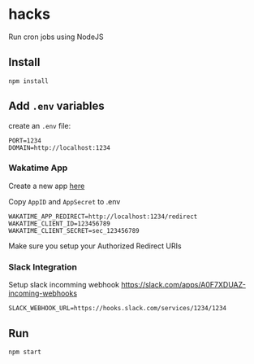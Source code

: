 # hacks

Run cron jobs using NodeJS

## Install

`npm install`

## Add `.env` variables

create an `.env` file:

```
PORT=1234
DOMAIN=http://localhost:1234
```

### Wakatime App

Create a new app [here](https://wakatime.com/apps/)

Copy `AppID` and `AppSecret` to .env

```
WAKATIME_APP_REDIRECT=http://localhost:1234/redirect
WAKATIME_CLIENT_ID=123456789
WAKATIME_CLIENT_SECRET=sec_123456789
```

Make sure you setup your Authorized Redirect URIs

### Slack Integration

Setup slack incomming webhook https://slack.com/apps/A0F7XDUAZ-incoming-webhooks

```
SLACK_WEBHOOK_URL=https://hooks.slack.com/services/1234/1234
```

## Run

`npm start`
